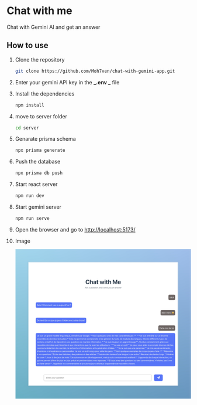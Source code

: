 # Chat with me

Chat with Gemini AI and get an answer

## How to use

1. Clone the repository

   ```bash
   git clone https://github.com/Moh7ven/chat-with-gemini-app.git
   ```

2. Enter your gemini API key in the **_.env _** file

3. Install the dependencies

   ```bash
   npm install
   ```

4. move to server folder

   ```bash
   cd server
   ```

5. Genarate prisma schema

   ```bash
   npx prisma generate
   ```

6. Push the database

   ```bash
   npx prisma db push
   ```

7. Start react server

   ```bash
   npm run dev
   ```

8. Start gemini server

   ```bash
   npm run serve
   ```

9. Open the browser and go to [http://localhost:5173/](http://localhost:5173/)

10. Image

    ![gemini](./public/demo.jpeg)
